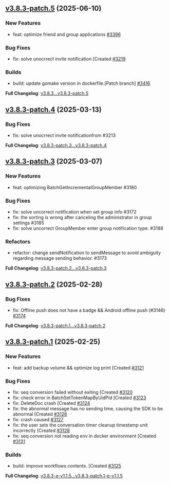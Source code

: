 ## [v3.8.3-patch.5](https://github.com/openimsdk/open-im-server/releases/tag/v3.8.3-patch.5) 	(2025-06-10)

### New Features
* feat: optimize friend and group applications [#3396](https://github.com/openimsdk/open-im-server/pull/3396)

### Bug Fixes
* fix: solve unocrrect invite notification [Created [#3219](https://github.com/openimsdk/open-im-server/pull/3219)

### Builds
* build: update gomake version in dockerfile.[Patch branch] [#3416](https://github.com/openimsdk/open-im-server/pull/3416)

**Full Changelog**: [v3.8.3...v3.8.3-patch.5](https://github.com/openimsdk/open-im-server/compare/v3.8.3...v3.8.3-patch.5)

## [v3.8.3-patch.4](https://github.com/openimsdk/open-im-server/releases/tag/v3.8.3-patch.4) 	(2025-03-13)

### Bug Fixes
* fix: solve unocrrect invite notificationfrom #3213

**Full Changelog**: [v3.8.3-patch.3...v3.8.3-patch.4](https://github.com/openimsdk/open-im-server/compare/v3.8.3-patch.3...v3.8.3-patch.4)

## [v3.8.3-patch.3](https://github.com/openimsdk/open-im-server/releases/tag/v3.8.3-patch.3) 	(2025-03-07)

### New Features
* feat: optimizing BatchGetIncrementalGroupMember #3180

### Bug Fixes
* fix: solve uncorrect notification when set group info #3172
* fix: the sorting is wrong after canceling the administrator in group settings #3185
* fix: solve uncorrect GroupMember enter group notification type. #3188

### Refactors
* refactor: change sendNotification to sendMessage to avoid ambiguity regarding message sending behavior. #3173

**Full Changelog**: [v3.8.3-patch.2...v3.8.3-patch.3](https://github.com/openimsdk/open-im-server/compare/v3.8.3-patch.2...v3.8.3-patch.3)

## [v3.8.3-patch.2](https://github.com/openimsdk/open-im-server/releases/tag/v3.8.3-patch.2) 	(2025-02-28)

### Bug Fixes
* fix: Offline push does not have a badge && Android offline push (#3146) [#3174](https://github.com/openimsdk/open-im-server/pull/3174)

**Full Changelog**: [v3.8.3-patch.1...v3.8.3-patch.2](https://github.com/openimsdk/open-im-server/compare/v3.8.3-patch.1...v3.8.3-patch.2)

## [v3.8.3-patch.1](https://github.com/openimsdk/open-im-server/releases/tag/v3.8.3-patch.1) 	(2025-02-25)

### New Features
* feat: add backup volume && optimize log print [Created [#3121](https://github.com/openimsdk/open-im-server/pull/3121)

### Bug Fixes
* fix: seq conversion failed without exiting [Created [#3120](https://github.com/openimsdk/open-im-server/pull/3120)
* fix: check error in BatchSetTokenMapByUidPid [Created [#3123](https://github.com/openimsdk/open-im-server/pull/3123)
* fix: DeleteDoc crash [Created [#3124](https://github.com/openimsdk/open-im-server/pull/3124)
* fix: the abnormal message has no sending time, causing the SDK to be abnormal [Created [#3126](https://github.com/openimsdk/open-im-server/pull/3126)
* fix: crash caused [#3127](https://github.com/openimsdk/open-im-server/pull/3127)
* fix: the user sets the conversation timer cleanup timestamp unit incorrectly [Created [#3128](https://github.com/openimsdk/open-im-server/pull/3128)
* fix: seq conversion not reading env in docker environment [Created [#3131](https://github.com/openimsdk/open-im-server/pull/3131)

### Builds
* build: improve workflows contents. [Created [#3125](https://github.com/openimsdk/open-im-server/pull/3125)

**Full Changelog**: [v3.8.3-e-v1.1.5...v3.8.3-patch.1-e-v1.1.5](https://github.com/openimsdk/open-im-server-enterprise/compare/v3.8.3-e-v1.1.5...v3.8.3-patch.1-e-v1.1.5)
